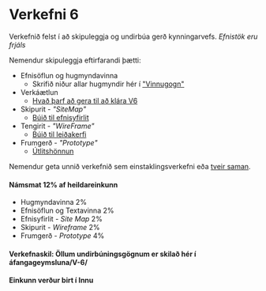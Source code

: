 # Verkefni 6

Verkefnið felst í að skipuleggja og undirbúa gerð kynningarvefs. _Efnistök eru frjáls_

Nemendur skipuleggja eftirfarandi þætti:

* Efnisöflun og hugmyndavinna
  * Skrifið niður allar hugmyndir hér í ["Vinnugogn"](Vinnugogn/README.md)
* Verkáætlun 
  * [Hvað þarf að gera til að klára V6](Verkáætlun.md)
* Skipurit - _"SiteMap"_
  * [Búið til efnisyfirlit](Sitemap.md)
* Tengirit - _"WireFrame"_
  * [Búið til leiðakerfi](wireframe/README.md)
* Frumgerð - _"Prototype"_ 
  * [Útlitshönnun](prototype/README.md)

Nemendur geta unnið verkefnið sem einstaklingsverkefni eða [tveir saman](Hópverkefni.md). 

#### Námsmat 12% af heildareinkunn

* Hugmyndavinna 2%
* Efnisöflun og Textavinna 2%
* Efnisyfirlit - _Site Map_ 2%
* Skipurit - _Wireframe_     2%
* Frumgerð - _Prototype_     4%

#### Verkefnaskil: Öllum undirbúningsgögnum er skilað hér í áfangageymsluna/V-6/

#### Einkunn verður birt í Innu

